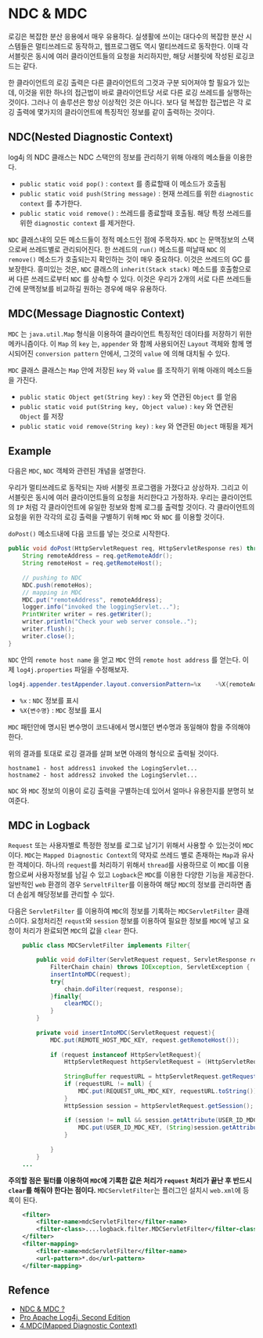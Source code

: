 # NDC & MDC

로깅은 복잡한 분산 응용에서 매우 유용하다. 실생활에 쓰이는 대다수의 복잡한 분산 시스템들은 멀티쓰레드로 동작하고, 웹프로그램도 역시 멀티쓰레드로 동작한다. 이때 각 서블릿은 동시에 여러 클라이언트들의 요청을 처리하지만, 해당 서블릿에 작성된 로깅코드는 같다.

한 클라이언트의 로깅 출력은 다른 클라이언트의 그것과 구분 되어져야 할 필요가 있는데, 이것을 위한 하나의 접근법이 바로 클라이언트당 서로 다른 로깅 쓰레드를 실행하는 것이다. 그러나 이 솔루션은 항상 이상적인 것은 아니다. 보다 덜 복잡한 접근법은 각 로깅 출력에 몇가지의 클라이언트에 특징적인 정보를 같이 출력하는 것이다.

## NDC(Nested Diagnostic Context)

log4j 의 NDC 클래스는 NDC 스택안의 정보를 관리하기 위해 아래의 메소들을 이용한다.

* `public static void pop()` : `context` 를 종료할때 이 메소드가 호출됨
* `public static void push(String message)` : 현재 쓰레드를 위한 `diagnostic context` 를 추가한다.
* `public static void remove()` : 쓰레드를 종료할때 호출됨. 해당 특정 쓰레드를 위한 `diagnostic context` 를 제거한다.

`NDC` 클래스내의 모든 메소드들이 정적 메소드인 점에 주목하자. `NDC` 는 문맥정보의 스택으로써 쓰레드별로 관리되어진다. 한 쓰레드의 `run()` 메소드를 떠날때 `NDC` 의 `remove()` 메소드가 호출되는지 확인하는 것이 매우 중요하다. 이것은 쓰레드의 GC 를 보장한다.
흥미있는 것은, `NDC` 클래스의 `inherit(Stack stack)` 메소드를 호출함으로써 다른 쓰레드로부터 `NDC` 를 상속할 수 있다.
이것은 우리가 2개의 서로 다른 쓰레드들간에 문맥정보를 비교하길 원하는 경우에 매우 유용하다.


## MDC(Message Diagnostic Context)

`MDC` 는 `java.util.Map` 형식을 이용하여 클라이언트 특징적인 데이타를 저장하기 위한 메카니즘이다. 이 `Map` 의 `key` 는, `appender` 와 함께 사용되어진 `Layout` 객체와 함께 명시되어진 `conversion pattern` 안에서, 그것의 `value` 에 의해 대치될 수 있다.

`MDC` 클래스 클래스는 `Map` 안에 저장된 `key` 와 `value` 를 조작하기 위해 아래의 메소드들을 가진다.

* `public static Object get(String key)` : `key` 와 연관된 `Object` 를 얻음
* `public static void put(String key, Object value)` : `key` 와 연관된 `Object` 를 저장
* `public static void remove(String key)` : `key` 와 연관된 `Object` 매핑을 제거

## Example

다음은 `MDC`, `NDC` 객체와 관련된 개념을 설명한다.

우리가 멀티쓰레드로 동작되는 자바 서블릿 프로그램을 가졌다고 상상하자. 그리고 이 서블릿은 동시에 여러 클라이언트들의 요청을 처리한다고 가정하자. 우리는 클라이언트의 `IP` 처럼 각 클라이언트에 유일한 정보와 함께 로그를 출력할 것이다. 각 클라이언트의 요청을 위한 각각의 로깅 출력을 구별하기 위해 `MDC` 와 `NDC` 를 이용할 것이다.

`doPost()` 메소드내에 다음 코드를 넣는 것으로 시작한다.

```java
public void doPost(HttpServletRequest req, HttpServletResponse res) throws Exception {
    String remoteAddress = req.getRemoteAddr();
    String remoteHost = req.getRemoteHost();
    
    // pushing to NDC
    NDC.push(remoteHos);
    // mapping in MDC
    MDC.put("remoteAddress", remoteAddress);
    logger.info("invoked the loggingServlet...");
    PrintWriter writer = res.getWriter();
    writer.println("Check your web server console..");
    writer.flush();
    writer.close();
}
```

`NDC` 안의 `remote host name` 을 얻고 `MDC` 안의 `remote host address` 를 얻는다.
이제 `log4j.properties` 파일을 수정해보자.

```java
log4j.appender.testAppender.layout.conversionPattern=%x    -%X{remoteAddress} %m%n
```

* `%x` : `NDC` 정보를 표시
* `%X{변수명}` : `MDC` 정보를 표시

`MDC` 패턴안에 명시된 변수명이 코드내에서 명시했던 변수명과 동일해야 함을 주의해야한다.

위의 결과를 토대로 로깅 결과를 살펴 보면 아래의 형식으로 출력될 것이다.

```
hostname1 - host address1 invoked the LogingServlet...
hostname2 - host address2 invoked the LogingServlet...
```

`NDC` 와 `MDC` 정보의 이용이 로깅 출력을 구별하는데 있어서 얼마나 유용한지를 분명히 보여준다.

## MDC in Logback

`Request` 또는 사용자별로 특정한 정보를 로그로 남기기 위해서 사용할 수 있는것이 `MDC`이다. `MDC`는 `Mapped Diagnostic Context`의 약자로 쓰레드 별로 존재하는 `Map`과 유사한 객체이다. 하나의 `request`를 처리하기 위해서 `thread`를 사용하므로 이 `MDC`를 이용함으로써 사용자정보를 남길 수 있고 `Logback`은 `MDC`를 이용한 다양한 기능을 제공한다. 일반적인 `web` 환경의 경우 `ServeltFilter`를 이용하여 해당 `MDC`의 정보를 관리하면 좀더 손쉽게 해당정보를 관리할 수 있다.

다음은 `ServletFilter` 를 이용하여 `MDC`의 정보를 기록하는 `MDCServletFilter` 클래스이다. 요청처리전 `requst`와 `session` 정보를 이용하여 필요한 정보를 `MDC`에 넣고 요청이 처리가 완료되면 `MDC`의 값을 `clear` 한다.

```java
    public class MDCServletFilter implements Filter{

        public void doFilter(ServletRequest request, ServletResponse response,
            FilterChain chain) throws IOException, ServletException {
            insertIntoMDC(request);
            try{
                chain.doFilter(request, response); 
            }finally{
                clearMDC();
            }	
        }	
		
        private void insertIntoMDC(ServletRequest request){
            MDC.put(REMOTE_HOST_MDC_KEY, request.getRemoteHost());
		
            if (request instanceof HttpServletRequest){
                HttpServletRequest httpServletRequest = (HttpServletRequest) request;
			
                StringBuffer requestURL = httpServletRequest.getRequestURL();
                if (requestURL != null) {
                    MDC.put(REQUEST_URL_MDC_KEY, requestURL.toString());
		    	}
                HttpSession session = httpServletRequest.getSession();
		    
                if (session != null && session.getAttribute(USER_ID_MDC_KEY) != null){
                    MDC.put(USER_ID_MDC_KEY, (String)session.getAttribute(USER_ID_MDC_KEY));
                }
		    
            }		
        }
    ...
```

**주의할 점은 필터를 이용하여 `MDC`에 기록한 값은 처리가 `request` 처리가 끝난 후 반드시 `clear`를 해줘야 한다는 점이다.**
`MDCServletFilter`는 플러그인 설치시 `web.xml`에 등록이 된다.

```xml
    <filter>
        <filter-name>mdcServletFilter</filter-name>
        <filter-class>....logback.filter.MDCServletFilter</filter-class>
    </filter>
    <filter-mapping>
        <filter-name>mdcServletFilter</filter-name>
        <url-pattern>*.do</url-pattern>
    </filter-mapping>
```

## Refence

* [NDC & MDC ?](http://egloos.zum.com/charmpa/v/2543451)
* [Pro Apache Log4j, Second Edition](https://books.google.co.kr/books?id=vHvY008Zq-YC&pg=PA32&lpg=PA32&dq=MDC+message+diagnostic+context&source=bl&ots=yh8_38YZ5F&sig=BifOgpHuola3QDwtRmOiS7jl7T4&hl=ko&ei=17PJSo-YBYXosQO64dyhBQ&sa=X&oi=book_result&ct=result&resnum=1#v=onepage&q=MDC%20message%20diagnostic%20context&f=false)
* [4.MDC(Mapped Diagnostic Context)](http://dev.anyframejava.org/docs/anyframe/plugin/optional/logback/1.0.0/reference/html/ch04.html)